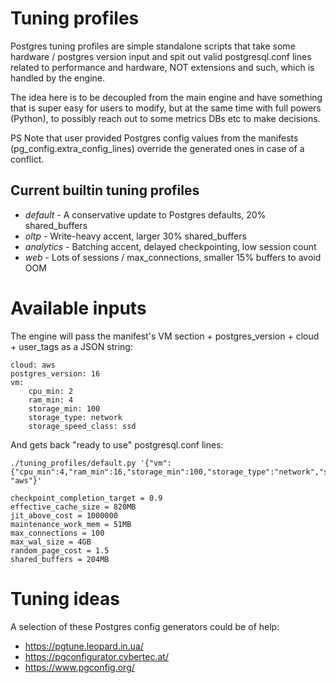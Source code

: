 # Tuning profiles

Postgres tuning profiles are simple standalone scripts that take some hardware / postgres version input and spit out
valid postgresql.conf lines related to performance and hardware, NOT extensions and such, which is handled by the engine.

The idea here is to be decoupled from the main engine and have something that is super easy for users to modify,
but at the same time with full powers (Python), to possibly reach out to some metrics DBs etc to make decisions.

PS Note that user provided Postgres config values from the manifests (pg_config.extra_config_lines) override the
generated ones in case of a conflict.

## Current builtin tuning profiles

- *default* - A conservative update to Postgres defaults, 20% shared_buffers 
- *oltp* - Write-heavy accent, larger 30% shared_buffers
- *analytics* - Batching accent, delayed checkpointing, low session count
- *web* - Lots of sessions / max_connections, smaller 15% buffers to avoid OOM


# Available inputs

The engine will pass the manifest's VM section + postgres_version + cloud + user_tags as a JSON string: 

```
cloud: aws
postgres_version: 16
vm:
    cpu_min: 2
    ram_min: 4
    storage_min: 100
    storage_type: network
    storage_speed_class: ssd
```

And gets back "ready to use" postgresql.conf lines:

```
./tuning_profiles/default.py '{"vm":{"cpu_min":4,"ram_min":16,"storage_min":100,"storage_type":"network","storage_speed_class":"ssd"},"postgres_version":16,"cloud": "aws"}'

checkpoint_completion_target = 0.9
effective_cache_size = 820MB
jit_above_cost = 1000000
maintenance_work_mem = 51MB
max_connections = 100
max_wal_size = 4GB
random_page_cost = 1.5
shared_buffers = 204MB
```


# Tuning ideas

A selection of these Postgres config generators could be of help:

* https://pgtune.leopard.in.ua/
* https://pgconfigurator.cybertec.at/
* https://www.pgconfig.org/
